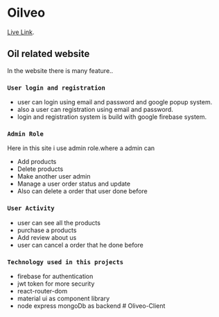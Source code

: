 # Oilveo

[Live Link](https://oliveo-fc01c.web.app/).

## Oil related website

In the website there is many feature..

### `User login and registration`

- user can login using email and password and google popup system.
- also a user can registration using email and password.
- login and registration system is build with google firebase system.

### `Admin Role`

Here in this site i use admin role.where a admin can

- Add products
- Delete products
- Make another user admin
- Manage a user order status and update
- Also can delete a order that user done before

### `User Activity`

- user can see all the products
- purchase a products
- Add review about us
- user can cancel a order that he done before

### `Technology used in this projects`

- firebase for authentication
- jwt token for more security
- react-router-dom
- material ui as component library
- node express mongoDb as backend
#   O l i v e o - C l i e n t  
 